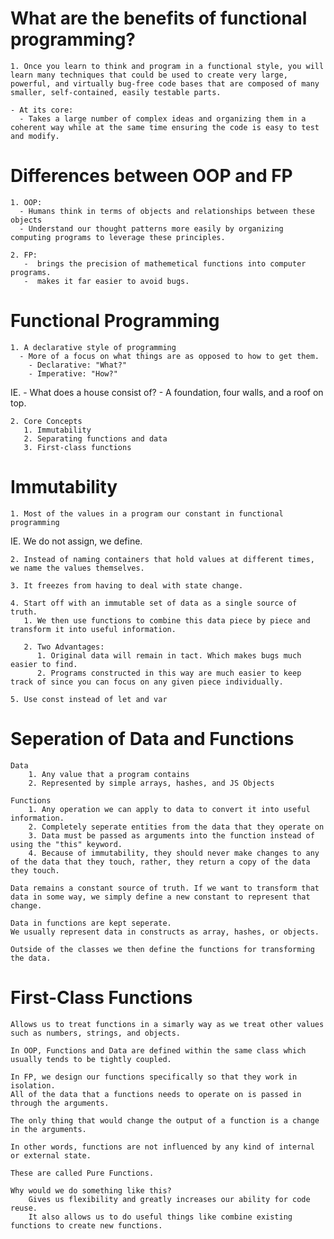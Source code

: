 # What are the benefits of functional programming?

    1. Once you learn to think and program in a functional style, you will learn many techniques that could be used to create very large, powerful, and virtually bug-free code bases that are composed of many smaller, self-contained, easily testable parts.

    - At its core:
      - Takes a large number of complex ideas and organizing them in a coherent way while at the same time ensuring the code is easy to test and modify.

# Differences between OOP and FP

    1. OOP:
      - Humans think in terms of objects and relationships between these objects
      - Understand our thought patterns more easily by organizing computing programs to leverage these principles.

    2. FP:
       -  brings the precision of mathemetical functions into computer programs.
       -  makes it far easier to avoid bugs.

# Functional Programming

    1. A declarative style of programming
      - More of a focus on what things are as opposed to how to get them.
        - Declarative: "What?"
        - Imperative: "How?"

IE. - What does a house consist of? - A foundation, four walls, and a roof on top.

    2. Core Concepts
       1. Immutability
       2. Separating functions and data
       3. First-class functions

# Immutability

    1. Most of the values in a program our constant in functional programming

IE. We do not assign, we define.

    2. Instead of naming containers that hold values at different times, we name the values themselves.

    3. It freezes from having to deal with state change.

    4. Start off with an immutable set of data as a single source of truth.
       1. We then use functions to combine this data piece by piece and transform it into useful information.

       2. Two Advantages:
          1. Original data will remain in tact. Which makes bugs much easier to find.
          2. Programs constructed in this way are much easier to keep track of since you can focus on any given piece individually.

    5. Use const instead of let and var

# Seperation of Data and Functions

    Data
        1. Any value that a program contains
        2. Represented by simple arrays, hashes, and JS Objects

    Functions
        1. Any operation we can apply to data to convert it into useful information.
        2. Completely seperate entities from the data that they operate on
        3. Data must be passed as arguments into the function instead of using the "this" keyword.
        4. Because of immutability, they should never make changes to any of the data that they touch, rather, they return a copy of the data they touch.

    Data remains a constant source of truth. If we want to transform that data in some way, we simply define a new constant to represent that change.

    Data in functions are kept seperate.
    We usually represent data in constructs as array, hashes, or objects.

    Outside of the classes we then define the functions for transforming the data.

# First-Class Functions

    Allows us to treat functions in a simarly way as we treat other values such as numbers, strings, and objects.

    In OOP, Functions and Data are defined within the same class which usually tends to be tightly coupled.

    In FP, we design our functions specifically so that they work in isolation.
    All of the data that a functions needs to operate on is passed in through the arguments.

    The only thing that would change the output of a function is a change in the arguments.

    In other words, functions are not influenced by any kind of internal or external state.

    These are called Pure Functions.

    Why would we do something like this?
        Gives us flexibility and greatly increases our ability for code reuse.
        It also allows us to do useful things like combine existing functions to create new functions.
